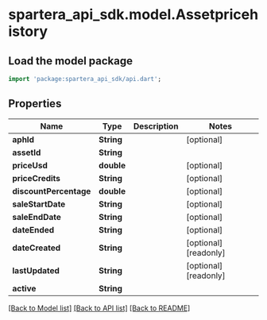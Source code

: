 # spartera_api_sdk.model.Assetpricehistory

## Load the model package
```dart
import 'package:spartera_api_sdk/api.dart';
```

## Properties
Name | Type | Description | Notes
------------ | ------------- | ------------- | -------------
**aphId** | **String** |  | [optional] 
**assetId** | **String** |  | 
**priceUsd** | **double** |  | [optional] 
**priceCredits** | **String** |  | [optional] 
**discountPercentage** | **double** |  | [optional] 
**saleStartDate** | **String** |  | [optional] 
**saleEndDate** | **String** |  | [optional] 
**dateEnded** | **String** |  | [optional] 
**dateCreated** | **String** |  | [optional] [readonly] 
**lastUpdated** | **String** |  | [optional] [readonly] 
**active** | **String** |  | 

[[Back to Model list]](../README.md#documentation-for-models) [[Back to API list]](../README.md#documentation-for-api-endpoints) [[Back to README]](../README.md)


